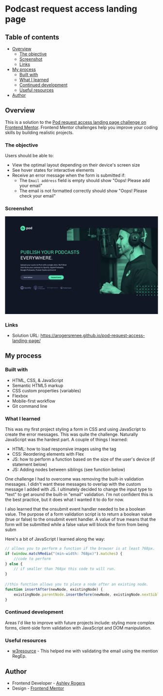 # Podcast request access landing page

## Table of contents

- [Overview](#overview)
  - [The objective](#the-objective)
  - [Screenshot](#screenshot)
  - [Links](#links)
- [My process](#my-process)
  - [Built with](#built-with)
  - [What I learned](#what-i-learned)
  - [Continued development](#continued-development)
  - [Useful resources](#useful-resources)
- [Author](#author)

## Overview

This is a solution to the [Pod request access landing page challenge on Frontend Mentor](https://www.frontendmentor.io/challenges/pod-request-access-landing-page-eyTmdkLSG). Frontend Mentor challenges help you improve your coding skills by building realistic projects.  

### The objective

Users should be able to:

- View the optimal layout depending on their device's screen size
- See hover states for interactive elements
- Receive an error message when the form is submitted if:
  - The `Email address` field is empty should show "Oops! Please add your email"
  - The email is not formatted correctly should show "Oops! Please check your email"

### Screenshot

![](./screenshot.png)

### Links

- Solution URL: https://arogersrenee.github.io/pod-request-access-landing-page/

## My process

### Built with

- HTML, CSS, & JavaScript
- Semantic HTML5 markup
- CSS custom properties (variables)
- Flexbox
- Mobile-first workflow
- Git command line


### What I learned

This was my first project styling a form in CSS and using JavaScript to create the error messages. This was quite the challenge. Naturally JavaScript was the hardest part. A couple of things I learned:
- HTML: how to load responsive images using the <picture> tag
- CSS: Reordering elements with Flex
- JS: how to perform a function based on the size of the user's device (if statement below)
- JS: Adding nodes between siblings (see function below)

One challenge I had to overcome was removing the built-in validation messages. I didn't want these messages to overlap with the custom message I added with JS. I ultimately decided to change the input type to "text" to get around the built-in "email" validation. I'm not confident this is the best practice, but it does what I wanted it to do for now.

I also learned that the onsubmit event handler needed to be a boolean value. The purpose of a form validation script is to return a boolean value (true or false) to the onsubmit event handler. A value of true means that the form will be submitted while a false value will block the form from being subm

Here's a bit of JavaScript I learned along the way:

```js
// allows you to perform a function if the browser is at least 768px.
if (window.matchMedia("(min-width: 768px)").matches) { 
    //code to perform
} else {
    // if smaller than 768px this code to will run.
}

//this function allows you to place a node after an existing node. 
function insertAfter(newNode, existingNode) {
    existingNode.parentNode.insertBefore(newNode, existingNode.nextSibling);
}
```

### Continued development

Areas I'd like to improve with future projects include: styling more complex forms, client-side form validation with JavaScript and DOM manipulation. 


### Useful resources

- [w3resource](https://www.w3resource.com/javascript/form/email-validation.php#:~:text=To%20get%20a%20valid%20email,%5D%2B) - This helped me with validating the email using the mention RegEp.


## Author

- Frontend Developer - [Ashley Rogers](https://www.finalfinalv1.com)
- Design - [Frontend Mentor](https://www.frontendmentor.io/challenges/pod-request-access-landing-page-eyTmdkLSG)


